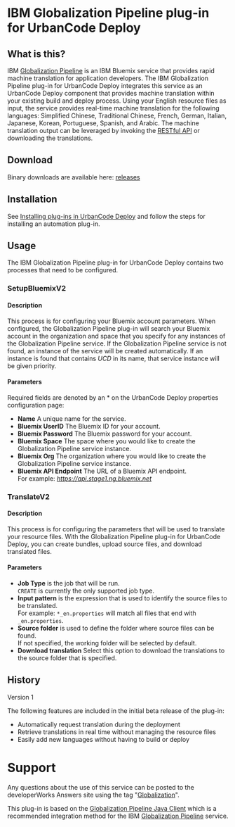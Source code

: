
IBM Globalization Pipeline plug-in for UrbanCode Deploy
===


<!--
/*    
 * Copyright IBM Corp. 2015
 *
 * Licensed under the Apache License, Version 2.0 (the "License");
 * you may not use this file except in compliance with the License.
 * You may obtain a copy of the License at
 *
 * http://www.apache.org/licenses/LICENSE-2.0
 *
 * Unless required by applicable law or agreed to in writing, software
 * distributed under the License is distributed on an "AS IS" BASIS,
 * WITHOUT WARRANTIES OR CONDITIONS OF ANY KIND, either express or implied.
 * See the License for the specific language governing permissions and
 * limitations under the License.
 */
-->


## What is this?

IBM [Globalization Pipeline](https://www.ng.bluemix.net/docs/#services/GlobalizationPipeline/index.html#globalization) is an IBM Bluemix service that provides rapid machine translation for application developers.  The IBM Globalization Pipeline plug-in for UrbanCode Deploy integrates this service as an UrbanCode Deploy component that provides machine translation within your existing build and deploy process.  Using your English resource files as input, the service provides real-time machine translation for the following languages: Simplified Chinese, Traditional Chinese, French, German, Italian, Japanese, Korean, Portuguese, Spanish, and Arabic.  The machine translation output can be leveraged by invoking the [RESTful API](https://gp-beta-rest.ng.bluemix.net/translate/swagger/index.html) or downloading the translations.

## Download

Binary downloads are available here: [releases](https://github.com/IBM-Bluemix/gp-ucd-plugin/releases)

## Installation

See [Installing plug-ins in UrbanCode Deploy](https://developer.ibm.com/urbancode/docs/installing-plugins-ucd/) and follow the steps for installing an automation plug-in.

## Usage

The IBM Globalization Pipeline plug-in for UrbanCode Deploy contains two processes that need to be configured.

### SetupBluemixV2

#### Description

This process is for configuring your Bluemix account parameters.  When configured, the Globalization Pipeline plug-in will search your Bluemix account in the organization and space that you specify for any instances of the Globalization Pipeline service.  If the Globalization Pipeline service is not found, an instance of the service will be created automatically. 
If an instance is found that contains *UCD* in its name, that service instance will be given priority.

#### Parameters

Required fields are denoted by an * on the UrbanCode Deploy properties configuration page:

* **Name** A unique name for the service.
* **Bluemix UserID** The Bluemix ID for your account.
* **Bluemix Password** The Bluemix password for your account.
* **Bluemix Space** The space where you would like to create the Globalization Pipeline service instance.
* **Bluemix Org** The organization where you would like to create the Globalization Pipeline service instance.
* **Bluemix API Endpoint** The URL of a Bluemix API endpoint.  
   For example: *https://api.stage1.ng.bluemix.net*

### TranslateV2

#### Description

This process is for configuring the parameters that will be used to translate your resource files.  With the Globalization Pipeline plug-in for UrbanCode Deploy, you can create bundles, upload source files, and download translated files.

#### Parameters

* **Job Type** is the job that will be run.  
   `CREATE` is currently the only supported job type.
* **Input pattern** is the expression that is used to identify the source files to be translated.  
   For example: `*_en.properties` will match all files that end with `_en.properties`.
* **Source folder** is used to define the folder where source files can be found.   
   If not specified, the working folder will be selected by default.
* **Download translation** Select this option to download the translations to the source folder that is specified.

## History

Version 1

The following features are included in the initial beta release of the plug-in:

* Automatically request translation during the deployment
* Retrieve translations in real time without managing the resource files
* Easily add new languages without having to build or deploy


Support
===

Any questions about the use of this service can be posted to the developerWorks Answers site
using the tag "[Globalization](https://developer.ibm.com/answers/topics/globalization/)".

This plug-in is based on the [Globalization Pipeline Java Client](https://github.com/IBM-Bluemix/gp-java-client) which is a recommended integration method for the IBM [Globalization Pipeline](https://www.ng.bluemix.net/docs/#services/GlobalizationPipeline/index.html#globalization) service.
